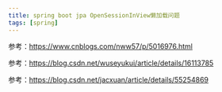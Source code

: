 ```yaml
---
title: spring boot jpa OpenSessionInView懒加载问题
tags: [spring]
---
```


参考：https://www.cnblogs.com/nww57/p/5016976.html

参考：https://blog.csdn.net/wuseyukui/article/details/16113785

参考：https://blog.csdn.net/jacxuan/article/details/55254869